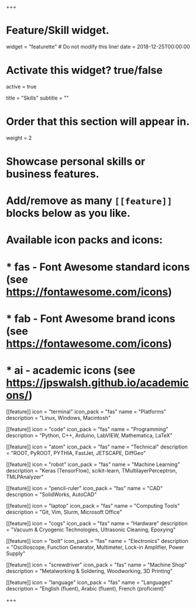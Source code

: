 +++
# Feature/Skill widget.
widget = "featurette"  # Do not modify this line!
date = 2018-12-25T00:00:00

# Activate this widget? true/false
active = true

title = "Skills"
subtitle = ""

# Order that this section will appear in.
weight = 2

# Showcase personal skills or business features.
# 
# Add/remove as many `[[feature]]` blocks below as you like.
# 
# Available icon packs and icons:
# * fas - Font Awesome standard icons (see https://fontawesome.com/icons)
# * fab - Font Awesome brand icons (see https://fontawesome.com/icons)
# * ai - academic icons (see https://jpswalsh.github.io/academicons/)

[[feature]]
  icon = "terminal"
  icon_pack = "fas"
  name = "Platforms"
  description = "Linux, Windows, Macintosh"
  
[[feature]]
  icon = "code"
  icon_pack = "fas"
  name = "Programming"
  description = "Python, C++, Arduino, LabVIEW, Mathematica, LaTeX"  
  
[[feature]]
  icon = "atom"
  icon_pack = "fas"
  name = "Technical"
  description = "ROOT, PyROOT, PYTHIA, FastJet, JETSCAPE, DiffGeo"
  
[[feature]]
  icon = "robot"
  icon_pack = "fas"
  name = "Machine Learning"
  description = "Keras (TensorFlow), scikit-learn, TMultilayerPerceptron, TMLPAnalyzer"
  
[[feature]]
  icon = "pencil-ruler"
  icon_pack = "fas"
  name = "CAD"
  description = "SolidWorks, AutoCAD"
  
[[feature]]
  icon = "laptop"
  icon_pack = "fas"
  name = "Computing Tools"
  description = "Git, Vim, Slurm, Microsoft Office"  
  
[[feature]]
  icon = "cogs"
  icon_pack = "fas"
  name = "Hardware"
  description = "Vacuum & Cryogenic Technologies, Ultrasonic Cleaning, Epoxying"  
  
[[feature]]
  icon = "bolt"
  icon_pack = "fas"
  name = "Electronics"
  description = "Oscilloscope, Function Generator, Multimeter, Lock-in Amplifier, Power Supply"  
  
[[feature]]
  icon = "screwdriver"
  icon_pack = "fas"
  name = "Machine Shop"
  description = "Metalworking & Soldering, Woodworking, 3D Printing"
 
[[feature]]
  icon = "language"
  icon_pack = "fas"
  name = "Languages"
  description = "English (fluent), Arabic (fluent), French (proficient)"
 
+++
